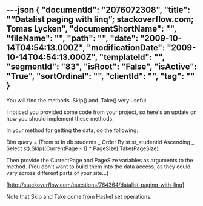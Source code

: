---json
{
  "documentId": "2076072308",
  "title": "“Datalist paging with linq”; stackoverflow.com; Tomas Lycken",
  "documentShortName": "",
  "fileName": "",
  "path": "",
  "date": "2009-10-14T04:54:13.000Z",
  "modificationDate": "2009-10-14T04:54:13.000Z",
  "templateId": "",
  "segmentId": "83",
  "isRoot": "False",
  "isActive": "True",
  "sortOrdinal": "",
  "clientId": "",
  "tag": ""
}
---

You will find the methods .Skip() and .Take() very useful.

I noticed you provided some code from your project, so here's an update on how you should implement these methods.

In your method for getting the data, do the following:

Dim query = (From st In db.students _
            Order By st.st_studentid Ascending _
            Select st).Skip((CurrentPage - 1) * PageSize).Take(PageSize)

Then provide the CurrentPage and PageSize variables as arguments to the method. (You don't want to build them into the data access, as they could vary across different parts of your site...)

[http://stackoverflow.com/questions/764364/datalist-paging-with-linq]

Note that Skip and Take come from Haskel set operations.
